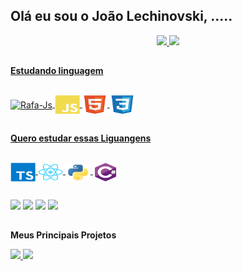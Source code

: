 ## Olá eu sou o João Lechinovski, .....
<div align="center">
  <a href="https://github.com/Lechinovski">
  <img height="180em" src="https://github-readme-stats.vercel.app/api?username=Lechinovski&show_icons=true&theme=transparent"/>
  <img height="180em" src="https://github-readme-stats.vercel.app/api/top-langs/?username=Lechinovski&layout=compact"/>
  
</div>

## 
<B>Estudando linguagem</B> 
<div style="display: inline_block"><br>
  <img align="center" alt="Rafa-Js" height="30" width="40" src="https://raw.githubusercontent.com/Lechinovski/devicon/1119b9f84c0290e0f0b38982099a2bd027a48bf1/icons/java/java-original.svg">
  <img align="center" alt="Rafa-Js" height="30" width="40" src="https://raw.githubusercontent.com/devicons/devicon/master/icons/javascript/javascript-plain.svg">
  <img align="center" alt="Rafa-HTML" height="30" width="40" src="https://raw.githubusercontent.com/devicons/devicon/master/icons/html5/html5-original.svg">
  <img align="center" alt="Rafa-CSS" height="30" width="40" src="https://raw.githubusercontent.com/devicons/devicon/master/icons/css3/css3-original.svg">
</div>
  
  ## 
  <B>Quero estudar essas Liguangens</B> 
<div style="display: inline_block"><br>
  <img align="center" alt="Rafa-Ts" height="30" width="40" src="https://raw.githubusercontent.com/devicons/devicon/master/icons/typescript/typescript-plain.svg">
  <img align="center" alt="Rafa-React" height="30" width="40" src="https://raw.githubusercontent.com/devicons/devicon/master/icons/react/react-original.svg">
  <img align="center" alt="Rafa-Python" height="30" width="40" src="https://raw.githubusercontent.com/devicons/devicon/master/icons/python/python-original.svg">
  <img align="center" alt="Rafa-Csharp" height="30" width="40" src="https://raw.githubusercontent.com/devicons/devicon/master/icons/csharp/csharp-original.svg">
</div>
  
  ## 
 
  <div> 
  <a href="https://www.instagram.com/joao_lechinovski/" target="_blank"><img src="https://img.shields.io/badge/-Instagram-%23E4405F?style=for-the-badge&logo=instagram&logoColor=white" target="_blank"></a>
 <a href="" target="_blank"><img src="https://img.shields.io/badge/Discord-7289DA?style=for-the-badge&logo=discord&logoColor=white" target="_blank"></a> 
  <a href = "mailto:joaolechinovski@gmail.com"><img src="https://img.shields.io/badge/-Gmail-%23333?style=for-the-badge&logo=gmail&logoColor=white" target="_blank"></a>
  <a href="https://www.linkedin.com/in/jo%C3%A3olechinovski/" target="_blank"><img src="https://img.shields.io/badge/-LinkedIn-%230077B5?style=for-the-badge&logo=linkedin&logoColor=white" target="_blank"></a> 
  </div>

  ##
  <B>Meus Principais Projetos</B> 
  <div >
    <a href="https://github.com/Lechinovski/SENAC-PWMB-1142741065-JoaoVitor">
    <img height="150em" src="https://github-readme-stats.vercel.app/api/pin/?username=Lechinovski&repo=SENAC-PWMB-1142741065-JoaoVitor"/>
    <a href="https://github.com/Lechinovski/HackaTruck">
    <img height="150em" src="https://github-readme-stats.vercel.app/api/pin/?username=Lechinovski&repo=HackaTruck"/>
  </div>
